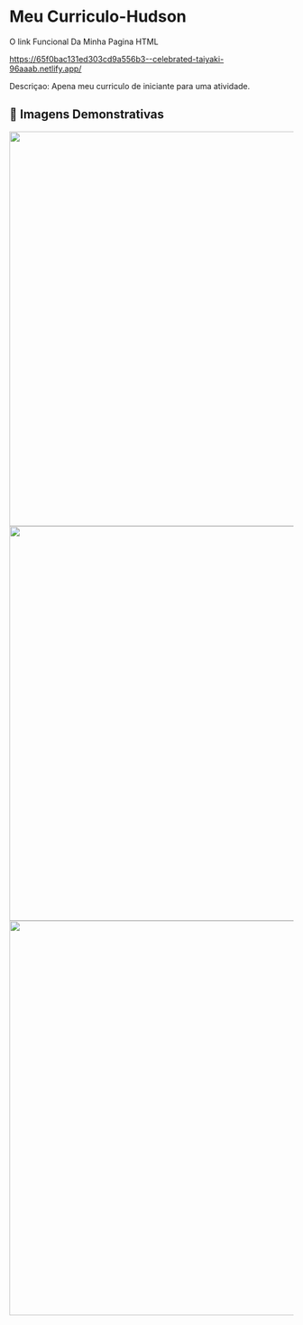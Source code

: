 # Meu Curriculo-Hudson

O link Funcional Da Minha Pagina HTML

https://65f0bac131ed303cd9a556b3--celebrated-taiyaki-96aaab.netlify.app/

Descriçao: Apena meu curriculo de iniciante para uma atividade.

## 🚀 Imagens Demonstrativas
<div align="center">
<img src="https://github.com/HudsonRBJr/Curriculo-Hudson/assets/162808613/bb535b98-c646-484b-9363-f0c29ce8e61a" width="700px" />
</div>

<div align="center">
<img src="https://github.com/HudsonRBJr/Curriculo-Hudson/assets/162808613/df57d741-4402-4f80-b11a-b3009e31a162" width="700px" />
</div>

<div align="center">
<img src="https://github.com/HudsonRBJr/Curriculo-Hudson/assets/162808613/3f14a104-3196-4f5d-8620-652cf08cb1b1" width="700px" />
</div>
